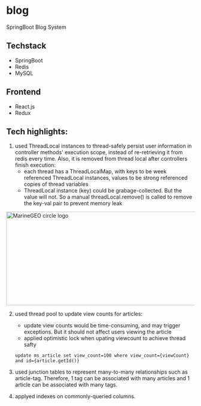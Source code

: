 # blog

SpringBoot Blog System

## Techstack

* SpringBoot
* Redis
* MySQL

## Frontend

* React.js
* Redux


## Tech highlights:
1. used ThreadLocal instances to thread-safely persist user information in controller methods' execution scope, instead of re-retrieving it from redis every time. Also, it is removed from thread local after controllers finish execution:
    * each thread has a ThreadLocalMap, with keys to be week referenced ThreadLocal instances, values to be strong referenced copies of thread variables
    * ThreadLocal instance (key) could be grabage-collected. But the value will not. So a manual threadLocal.remove() is called to remove the key-val pair to prevent memory leak
    
<img src="https://user-images.githubusercontent.com/46456200/185763633-2979512e-7fb3-4aaf-8ff6-94514a7afb33.png" alt="MarineGEO circle logo" style="height: 250px; width:550px;"/>

<br/>

2. used thread pool to update view counts for articles:
   * update view counts would be time-consuming, and may trigger exceptions. But it should not affect users viewing the article
   * applied optimistic lock when upating viewcount to achieve thread safty
   ```
   update ms_article set view_count=100 where view_count={viewCount} and id={article.getId()}
   ```
   
3. used  junction tables to represent many-to-many relationships such as article-tag. Therefore, 1 tag can be associated with many articles and 1 article can be associated with many tags.

4. applyed indexes on commonly-queried columns.
